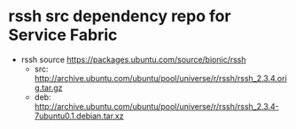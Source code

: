 # rssh src dependency repo for Service Fabric 

- rssh source https://packages.ubuntu.com/source/bionic/rssh
	- src: http://archive.ubuntu.com/ubuntu/pool/universe/r/rssh/rssh_2.3.4.orig.tar.gz
	- deb: http://archive.ubuntu.com/ubuntu/pool/universe/r/rssh/rssh_2.3.4-7ubuntu0.1.debian.tar.xz

